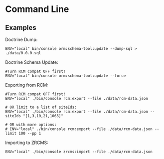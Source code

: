 Command Line
============

## Examples ##

Doctrine Dump:

```
ENV="local" bin/console orm:schema-tool:update --dump-sql > ./data/0.0.0.sql
```

Doctrine Schema Update:

``` 
#Turn RCM compat OFF first!
ENV="local" bin/console orm:schema-tool:update --force
```

Exporting from RCM:

``` 
#Turn RCM compat OFF first!
ENV="local" ./bin/console rcm:export --file ./data/rcm-data.json

# OR limit to a list of siteIds:
ENV="local" ./bin/console rcm:export --file ./data/rcm-data.json --siteIds "[1,3,10,21,1065]"

# OR with more options:
# ENV="local" ./bin/console rcm:export --file ./data/rcm-data.json --limit 100 --pp 1
```

Importing to ZRCMS:

```
ENV="local" ./bin/console zrcms:import --file ./data/rcm-data.json 
```
